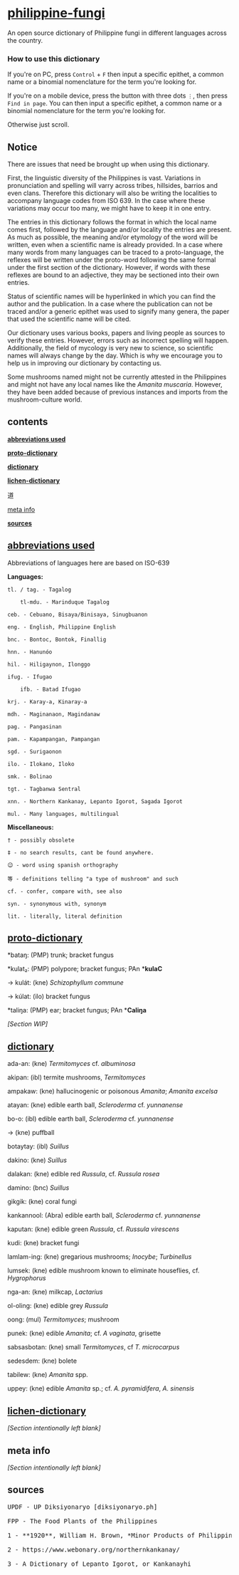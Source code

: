 # [philippine-fungi](https://www.github.com/NickEman132/philippine-fungi)

An open source dictionary of Philippine fungi in different languages across the country.

### How to use this dictionary

If you're on PC, press `Control` + `F` then input a specific epithet, a common name or a binomial nomenclature for the term you're looking for.

If you're on a mobile device, press the button with three dots `⋮`, then press `Find in page`. You can then input a specific epithet, a common name or a binomial nomenclature for the term you're looking for.

Otherwise just scroll.

## Notice

There are issues that need be brought up when using this dictionary.

First, the linguistic diversity of the Philippines is vast. Variations in pronunciation and spelling will varry across tribes, hillsides, barrios and even clans. Therefore this dictionary will also be writing the localities to accompany language codes from ISO 639. In the case where these variations may occur too many, we might have to keep it in one entry.

The entries in this dictionary follows the format in which the local name comes first, followed by the language and/or locality the entries are present. As much as possible, the meaning and/or etymology of the word will be written, even when a scientific name is already provided. In a case where many words from many languages can be traced to a proto-language, the reflexes will be written under the proto-word following the same formal under the first section of the dictionary. However, if words with these reflexes are bound to an adjective, they may be sectioned into their own entries.

Status of scientific names will be hyperlinked in which you can find the author and the publication. In a case where the publication can not be traced and/or a generic epithet was used to signify many genera, the paper that used the scientific name will be cited.

Our dictionary uses various books, papers and living people as sources to verify these entries. However, errors such as incorrect spelling will happen. Additionally, the field of mycology is very new to science, so scientific names will always change by the day. Which is why we encourage you to help us in improving our dictionary by contacting us.

Some mushrooms named might not be currently attested in the Philippines and might not have any local names like the *Amanita muscaria*. However, they have been added because of previous instances and imports from the mushroom-culture world.

## contents

[**abbreviations used**](#abbreviations-used)

[**proto-dictionary**](#proto-dictionary)

[**dictionary**](#dictionary)

[**lichen-dictionary**](#lichen-dictionary)

道 

[meta info](#meta-info)

[**sources**](#sources)

## [abbreviations used](#contents)

Abbreviations of languages here are based on ISO-639

**Languages:**

	tl. / tag. - Tagalog
	
		tl-mdu. - Marinduque Tagalog
	
	ceb. - Cebuano, Bisaya/Binisaya, Sinugbuanon
	 
	eng. - English, Philippine English
	
	bnc. - Bontoc, Bontok, Finallig
			
	hnn. - Hanunóo
	 
	hil. - Hiligaynon, Ilonggo
	 
	ifug. - Ifugao
	
		ifb. - Batad Ifugao
	 
	krj. - Karay-a, Kinaray-a
	 
	mdh. - Maginanaon, Magindanaw
	
	pag. - Pangasinan 
	
	pam. - Kapampangan, Pampangan
	
	sgd. - Surigaonon
	
	ilo. - Ilokano, Iloko
	
	smk. - Bolinao
	
	tgt. - Tagbanwa Sentral
	 
	xnn. - Northern Kankanay, Lepanto Igorot, Sagada Igorot
	
	mul. - Many languages, multilingual
	

**Miscellaneous:**

	† - possibly obsolete
	
	‡ - no search results, cant be found anywhere.
	
	😉 - word using spanish orthography
	
	等 - definitions telling "a type of mushroom" and such
	
	cf. - confer, compare with, see also
	
	syn. - synonymous with, synonym

	lit. - literally, literal definition

## [proto-dictionary](#contents)

*bataŋ: (PMP) trunk; bracket fungus

*kulat₂: (PMP) polypore; bracket fungus; PAn ***kulaC**

→ kulát: (kne) *Schizophyllum commune*

→ kúlat: (ilo) bracket fungus

*taliŋa: (PMP) ear; bracket fungus; PAn ***Caliŋa**

*[Section WIP]*

## [dictionary](#contents)

ada-an: (kne) *Termitomyces* cf. *albuminosa*

akipan: (ibl) termite mushrooms, *Termitomyces*

ampakaw: (kne) hallucinogenic or poisonous *Amanita*; *Amanita excelsa*

atayan: (kne) edible earth ball, *Scleroderma* cf. *yunnanense*

bo-o: (ibl) edible earth ball, *Scleroderma* cf. *yunnanense*

→ (kne) puffball

botaytay: (ibl) *Suillus*

dakino: (kne) *Suillus*

dalakan: (kne) edible red *Russula*, cf. *Russula rosea*

damino: (bnc) *Suillus*

gikgik: (kne) coral fungi

kankannool: (Abra) edible earth ball, *Scleroderma* cf. *yunnanense*

kaputan: (kne) edible green *Russula*, cf. *Russula virescens*

kudi: (kne) bracket fungi

lamlam-ing: (kne) gregarious mushrooms; *Inocybe*; *Turbinellus*

lumsek: (kne) edible mushroom known to eliminate houseflies, cf. *Hygrophorus*

nga-an: (kne) milkcap, *Lactarius*

ol-oling: (kne) edible grey *Russula*

oong: (mul) *Termitomyces*; mushroom

punek: (kne) edible *Amanita*; cf. *A vaginata*, grisette

sabsasbotan: (kne) small *Termitomyces*, cf *T. microcarpus*

sedesdem: (kne) bolete

tabilew: (kne) *Amanita* spp.

uppey: (kne) edible *Amanita* sp.; cf. *A. pyramidifera*, *A. sinensis*

## [lichen-dictionary](#contents)

*[Section intentionally left blank]*

## meta info

*[Section intentionally left blank]*

## sources
<pre>
<span id="updf">UPDF - UP Diksiyonaryo [diksiyonaryo.ph]</span>
	
<span id="fpp">FPP - The Food Plants of the Philippines</span>
	
<span id="1">1 - **1920**, William H. Brown, *Minor Products of Philippine Forests*</span>
	
<span id="2">2 - https://www.webonary.org/northernkankanay/</span>
	
<span id="3">3 - A Dictionary of Lepanto Igorot, or Kankanay</span>hi
</pre>
